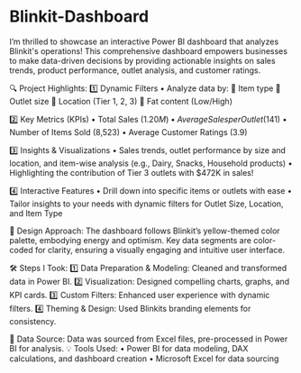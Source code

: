 # Blinkit-Dashboard
I’m thrilled to showcase an interactive Power BI dashboard that analyzes Blinkit's operations! This comprehensive dashboard empowers businesses to make data-driven decisions by providing actionable insights on sales trends, product performance, outlet analysis, and customer ratings.

🔍 Project Highlights: 
1️⃣ Dynamic Filters • Analyze data by: 
📌 Item type 📌Outlet size 📌 Location (Tier 1, 2, 3) 📌 Fat content (Low/High)

2️⃣ Key Metrics (KPIs) 
• Total Sales ($1.20M) 
• Average Sales per Outlet ($141) 
• Number of Items Sold (8,523) 
• Average Customer Ratings (3.9)

3️⃣ Insights & Visualizations • Sales trends, outlet performance by size and location, and item-wise analysis (e.g., Dairy, Snacks, Household products) • Highlighting the contribution of Tier 3 outlets with $472K in sales!

4️⃣ Interactive Features • Drill down into specific items or outlets with ease • Tailor insights to your needs with dynamic filters for Outlet Size, Location, and Item Type

🎨 Design Approach: The dashboard follows Blinkit’s yellow-themed color palette, embodying energy and optimism. Key data segments are color-coded for clarity, ensuring a visually engaging and intuitive user interface.

🛠️ Steps I Took: 
1️⃣ Data Preparation & Modeling: Cleaned and transformed data in Power BI. 
2️⃣ Visualization: Designed compelling charts, graphs, and KPI cards. 
3️⃣ Custom Filters: Enhanced user experience with dynamic filters. 
4️⃣ Theming & Design: Used Blinkits branding elements for consistency.

📂 Data Source: Data was sourced from Excel files, pre-processed in Power BI for analysis.
💡 Tools Used: • Power BI for data modeling, DAX calculations, and dashboard creation • Microsoft Excel for data sourcing 
